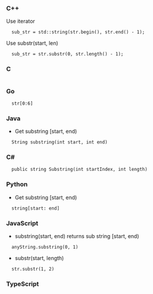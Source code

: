 ### C++
Use iterator
```
  sub_str = std::string(str.begin(), str.end() - 1);
```

Use substr(start, len)
```
  sub_str = str.substr(0, str.length() - 1);
```

### C
```

```

### Go
```
  str[0:6]
```
### Java
- Get substring [start, end) 
```
  String substring(int start, int end)
```

### C#
```  
  public string Substring(int startIndex, int length)
```

### Python
- Get substring [start, end)
```
  string[start: end]
```

### JavaScript

- substring(start, end) returns sub string [start, end)
```
  anyString.substring(0, 1)
```

- substr(start, length)  
```
  str.substr(1, 2)
```


### TypeScript
```
```